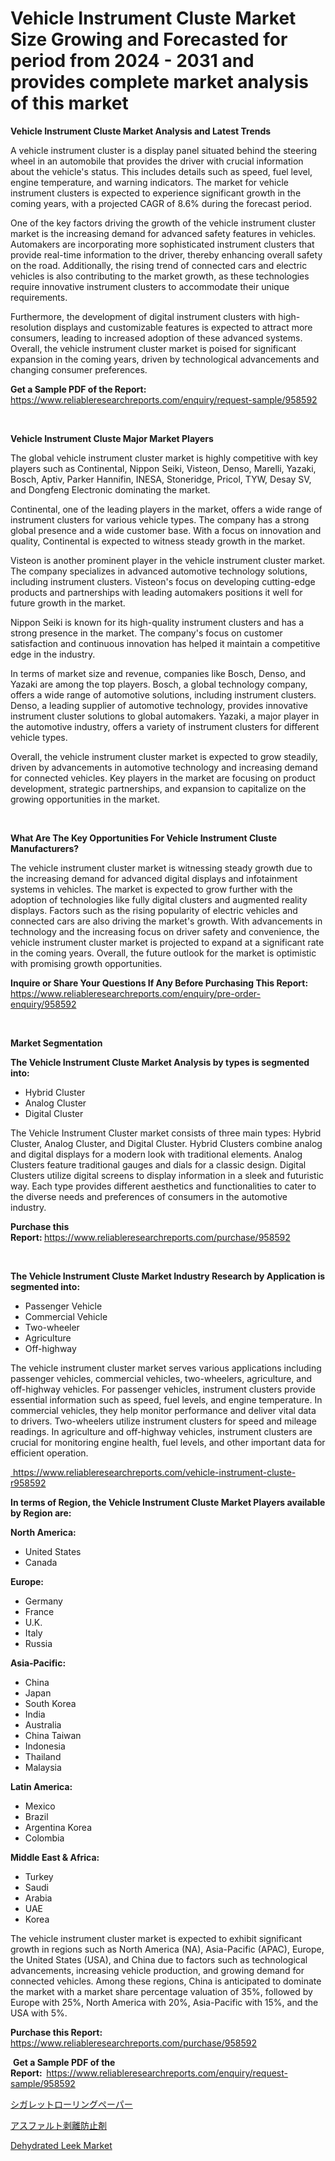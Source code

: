 <p><h1>Vehicle Instrument Cluste Market Size Growing and Forecasted for period from 2024 - 2031 and provides complete market analysis of this market</h1></p><p><strong>Vehicle Instrument Cluste Market Analysis and Latest Trends</strong></p>
<p><p>A vehicle instrument cluster is a display panel situated behind the steering wheel in an automobile that provides the driver with crucial information about the vehicle's status. This includes details such as speed, fuel level, engine temperature, and warning indicators. The market for vehicle instrument clusters is expected to experience significant growth in the coming years, with a projected CAGR of 8.6% during the forecast period.</p><p>One of the key factors driving the growth of the vehicle instrument cluster market is the increasing demand for advanced safety features in vehicles. Automakers are incorporating more sophisticated instrument clusters that provide real-time information to the driver, thereby enhancing overall safety on the road. Additionally, the rising trend of connected cars and electric vehicles is also contributing to the market growth, as these technologies require innovative instrument clusters to accommodate their unique requirements.</p><p>Furthermore, the development of digital instrument clusters with high-resolution displays and customizable features is expected to attract more consumers, leading to increased adoption of these advanced systems. Overall, the vehicle instrument cluster market is poised for significant expansion in the coming years, driven by technological advancements and changing consumer preferences.</p></p>
<p><strong>Get a Sample PDF of the Report:&nbsp;</strong> <a href="https://www.reliableresearchreports.com/enquiry/request-sample/958592">https://www.reliableresearchreports.com/enquiry/request-sample/958592</a></p>
<p>&nbsp;</p>
<p><strong>Vehicle Instrument Cluste Major Market Players</strong></p>
<p><p>The global vehicle instrument cluster market is highly competitive with key players such as Continental, Nippon Seiki, Visteon, Denso, Marelli, Yazaki, Bosch, Aptiv, Parker Hannifin, INESA, Stoneridge, Pricol, TYW, Desay SV, and Dongfeng Electronic dominating the market.</p><p>Continental, one of the leading players in the market, offers a wide range of instrument clusters for various vehicle types. The company has a strong global presence and a wide customer base. With a focus on innovation and quality, Continental is expected to witness steady growth in the market.</p><p>Visteon is another prominent player in the vehicle instrument cluster market. The company specializes in advanced automotive technology solutions, including instrument clusters. Visteon's focus on developing cutting-edge products and partnerships with leading automakers positions it well for future growth in the market.</p><p>Nippon Seiki is known for its high-quality instrument clusters and has a strong presence in the market. The company's focus on customer satisfaction and continuous innovation has helped it maintain a competitive edge in the industry.</p><p>In terms of market size and revenue, companies like Bosch, Denso, and Yazaki are among the top players. Bosch, a global technology company, offers a wide range of automotive solutions, including instrument clusters. Denso, a leading supplier of automotive technology, provides innovative instrument cluster solutions to global automakers. Yazaki, a major player in the automotive industry, offers a variety of instrument clusters for different vehicle types.</p><p>Overall, the vehicle instrument cluster market is expected to grow steadily, driven by advancements in automotive technology and increasing demand for connected vehicles. Key players in the market are focusing on product development, strategic partnerships, and expansion to capitalize on the growing opportunities in the market.</p></p>
<p>&nbsp;</p>
<p><strong>What Are The Key Opportunities For Vehicle Instrument Cluste Manufacturers?</strong></p>
<p><p>The vehicle instrument cluster market is witnessing steady growth due to the increasing demand for advanced digital displays and infotainment systems in vehicles. The market is expected to grow further with the adoption of technologies like fully digital clusters and augmented reality displays. Factors such as the rising popularity of electric vehicles and connected cars are also driving the market's growth. With advancements in technology and the increasing focus on driver safety and convenience, the vehicle instrument cluster market is projected to expand at a significant rate in the coming years. Overall, the future outlook for the market is optimistic with promising growth opportunities.</p></p>
<p><strong>Inquire or Share Your Questions If Any Before Purchasing This Report:</strong> <a href="https://www.reliableresearchreports.com/enquiry/pre-order-enquiry/958592">https://www.reliableresearchreports.com/enquiry/pre-order-enquiry/958592</a></p>
<p>&nbsp;</p>
<p><strong>Market Segmentation</strong></p>
<p><strong>The Vehicle Instrument Cluste Market Analysis by types is segmented into:</strong></p>
<p><ul><li>Hybrid Cluster</li><li>Analog Cluster</li><li>Digital Cluster</li></ul></p>
<p><p>The Vehicle Instrument Cluster market consists of three main types: Hybrid Cluster, Analog Cluster, and Digital Cluster. Hybrid Clusters combine analog and digital displays for a modern look with traditional elements. Analog Clusters feature traditional gauges and dials for a classic design. Digital Clusters utilize digital screens to display information in a sleek and futuristic way. Each type provides different aesthetics and functionalities to cater to the diverse needs and preferences of consumers in the automotive industry.</p></p>
<p><strong>Purchase this Report:&nbsp;</strong><a href="https://www.reliableresearchreports.com/purchase/958592">https://www.reliableresearchreports.com/purchase/958592</a></p>
<p>&nbsp;</p>
<p><strong>The Vehicle Instrument Cluste Market Industry Research by Application is segmented into:</strong></p>
<p><ul><li>Passenger Vehicle</li><li>Commercial Vehicle</li><li>Two-wheeler</li><li>Agriculture</li><li>Off-highway</li></ul></p>
<p><p>The vehicle instrument cluster market serves various applications including passenger vehicles, commercial vehicles, two-wheelers, agriculture, and off-highway vehicles. For passenger vehicles, instrument clusters provide essential information such as speed, fuel levels, and engine temperature. In commercial vehicles, they help monitor performance and deliver vital data to drivers. Two-wheelers utilize instrument clusters for speed and mileage readings. In agriculture and off-highway vehicles, instrument clusters are crucial for monitoring engine health, fuel levels, and other important data for efficient operation.</p></p>
<p><a href="https://www.reliableresearchreports.com/vehicle-instrument-cluste-r958592">&nbsp;https://www.reliableresearchreports.com/vehicle-instrument-cluste-r958592</a></p>
<p><strong>In terms of Region, the Vehicle Instrument Cluste Market Players available by Region are:</strong></p>
<p>
    <p> <strong> North America: </strong>
        <ul>
            <li>United States</li>
            <li>Canada</li>
        </ul>
        </p> 
    <p> <strong> Europe: </strong>
        <ul>
            <li>Germany</li>
            <li>France</li>
            <li>U.K.</li>
            <li>Italy</li>
            <li>Russia</li>
        </ul>
        </p> 
    <p> <strong> Asia-Pacific: </strong>
        <ul>
            <li>China</li>
            <li>Japan</li>
            <li>South Korea</li>
            <li>India</li>
            <li>Australia</li>
            <li>China Taiwan</li>
            <li>Indonesia</li>
            <li>Thailand</li>
            <li>Malaysia</li>
        </ul>
        </p> 
    <p> <strong> Latin America: </strong>
        <ul>
            <li>Mexico</li>
            <li>Brazil</li>
            <li>Argentina Korea</li>
            <li>Colombia</li>
        </ul>
        </p> 
    <p> <strong> Middle East & Africa: </strong>
        <ul>
            <li>Turkey</li>
            <li>Saudi</li>
            <li>Arabia</li>
            <li>UAE</li>
            <li>Korea</li>
        </ul>
    </p>
    </p>
<p><p>The vehicle instrument cluster market is expected to exhibit significant growth in regions such as North America (NA), Asia-Pacific (APAC), Europe, the United States (USA), and China due to factors such as technological advancements, increasing vehicle production, and growing demand for connected vehicles. Among these regions, China is anticipated to dominate the market with a market share percentage valuation of 35%, followed by Europe with 25%, North America with 20%, Asia-Pacific with 15%, and the USA with 5%.</p></p>
<p><strong>Purchase this Report: </strong><a href="https://www.reliableresearchreports.com/purchase/958592">https://www.reliableresearchreports.com/purchase/958592</a></p>
<p>&nbsp;<strong>Get a Sample PDF of the Report:&nbsp;&nbsp;</strong><a href="https://www.reliableresearchreports.com/enquiry/request-sample/958592">https://www.reliableresearchreports.com/enquiry/request-sample/958592</a></p>
<p><strong></strong></p>
<p><p><a href="https://github.com/LenoraKris2023/Market-Research-Report-List-1/blob/main/513828684490.md">シガレットローリングペーパー</a></p><p><a href="https://github.com/Fatimaklein1/Market-Research-Report-List-1/blob/main/175311684489.md">アスファルト剥離防止剤</a></p><p><a href="https://view.publitas.com/reportprime-1/dehydrated-leek-market-report-reveals-the-latest-trends-and-growth-opportunities-of-this-market/">Dehydrated Leek Market</a></p></p>